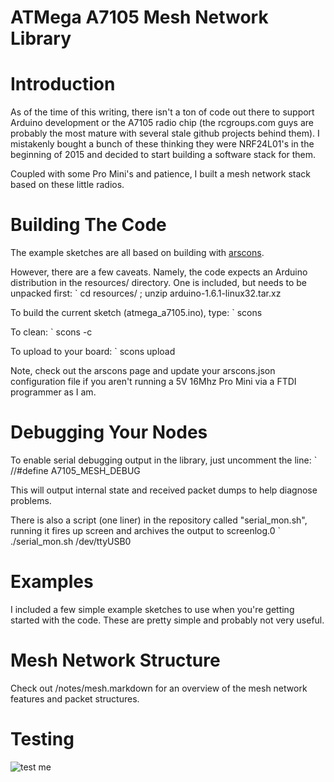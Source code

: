 # ATMega A7105 Mesh Network Library #

# Introduction #

As of the time of this writing, there isn't a ton of code out there to
support Arduino development or the A7105 radio chip (the rcgroups.com guys
are probably the most mature with several stale github projects behind 
them). I mistakenly bought a bunch of these thinking they were NRF24L01's
in the beginning of 2015 and decided to start building a software stack
for them.  

Coupled with some Pro Mini's and patience, I built a mesh network stack 
based on these little radios. 

# Building The Code #
The example sketches are all based on building with [arscons](https://github.com/suapapa/arscons).

However, there are a few caveats. Namely, the code expects an Arduino distribution in the resources/
directory. One is included, but needs to be unpacked first:
` cd resources/ ; unzip arduino-1.6.1-linux32.tar.xz

To build the current sketch (atmega_a7105.ino), type:
` scons

To clean:
` scons -c

To upload to your board:
` scons upload

Note, check out the arscons page and update your arscons.json configuration file if
you aren't running a 5V 16Mhz Pro Mini via a FTDI programmer as I am.

# Debugging Your Nodes #

To enable serial debugging output in the library, just uncomment the line:
` //#define A7105_MESH_DEBUG

This will output internal state and received packet dumps to help diagnose problems.

There is also a script (one liner) in the repository called "serial_mon.sh", running it fires 
up screen and archives the output to screenlog.0
` ./serial\_mon.sh /dev/ttyUSB0  
 
# Examples #
I included a few simple example sketches to use when you're getting started with the
code. These are pretty simple and probably not very useful.

# Mesh Network Structure #
Check out /notes/mesh.markdown for an overview of the mesh network features and packet structures.

# Testing #
![test me](http://frozenpoint.github.io/atmega_a7105/images/board_images/split_shield.jpg)
